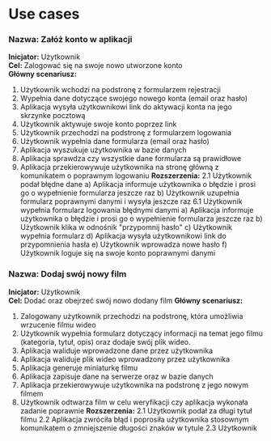 # Use cases

### Nazwa: Załóż konto w aplikacji
**Inicjator:** Użytkownik<br>
**Cel:** Zalogować się na swoje nowo utworzone konto<br>
**Główny scenariusz:**
1. Użytkownik wchodzi na podstronę z formularzem rejestracji
2. Wypełnia dane dotyczące swojego nowego konta (email oraz hasło)
3. Aplikacja wysyła użytkownikowi link do aktywacji konta na jego skrzynke pocztową
4. Użytkownik aktywuje swoje konto poprzez link
5. Użytkownik przechodzi na podstronę z formularzem logowania
6. Użytkownik wypełnia dane formularza (email oraz hasło)
7. Aplikacja wyszukuje użytkownika w bazie danych 
8. Aplikacja sprawdza czy wszystkie dane formularza są prawidłowe
9. Aplikacja przekierowywuje użytkownika na stronę główną z komunikatem o poprawnym logowaniu
**Rozszerzenia:**
2.1 Użytkownik podał błędne dane
a) Aplikacja informuje użytkownika o błędzie i prosi go o wypełnienie formularza jeszcze raz
b) Użytkownik uzupełnia formularz poprawnymi danymi i wysyła jeszcze raz
6.1 Użytkownik wypełnia formularz logowania błędnymi danymi
a) Aplikacja informuje użytkownika o błędzie i prosi go o wypełnienie formularza jeszcze raz
b) Użytkownik klika w odnośnik "przypomnij hasło"
c) Użytkownik wypełnia formularz
d) Aplikacja wysyła użytkownikowi link do przypomnienia hasła
e) Użytkownik wprowadza nowe hasło
f) Użytkownik loguje się na swoje konto poprawnymi danymi

### Nazwa: Dodaj swój nowy film
**Inicjator:** Użytkownik<br>
**Cel:** Dodać oraz obejrzeć swój nowo dodany film
**Główny scenariusz:**
1. Zalogowany użytkownik przechodzi na podstronę, która umożliwia wrzucenie filmu wideo
2. Użytkownik wypełnia formularz dotyczący informacji na temat jego filmu (kategoria, tytuł, opis) oraz dodaje swój plik wideo.
3. Aplikacja waliduje wprowadzone dane przez użytkownika
4. Aplikacja waliduje plik wideo wprowadzony przez użytkownika
5. Aplikacja generuje miniaturkę filmu
6. Aplikacja zapisuje dane na serwerze oraz w bazie danych
7. Aplikacja przekierowywuje użytkownika na podstronę z jego nowym filmem
8. Użytkownik odtwarza film w celu weryfikacji czy aplikacja wykonała zadanie poprawnie
**Rozszerzenia:**
2.1 Użytkownik podał za długi tytuł filmu
2.2 Aplikacja zwróciła błąd i poprosiła użytkownika stosownym komunikatem o zmniejszenie długości znaków w tytule
2.3 Użytkownik
